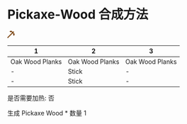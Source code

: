 # Pickaxe-Wood 合成方法

![Icon](85f92aa704a2ba34aab45e3aa7d0fcfa.png)

|1|2|3|
|----|-----|-----|
|Oak Wood Planks|Oak Wood Planks|Oak Wood Planks|
|-|Stick|-|
|-|Stick|-|

是否需要加热: 否

生成 Pickaxe Wood \* 数量 1
<br/> <br/> <br/> 

